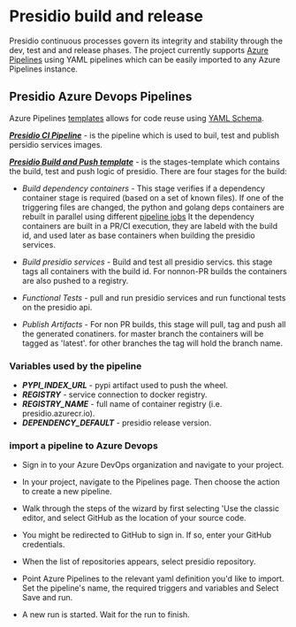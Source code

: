 # Presidio build and release

Presidio continuous processes govern its integrity and stability through the dev, test and and release phases.
The project currently supports [Azure Pipelines](https://azure.microsoft.com/en-us/services/devops/pipelines/) using YAML pipelines which can be easily imported to any Azure Pipelines instance.

## Presidio Azure Devops Pipelines

Azure Pipelines [templates](https://docs.microsoft.com/en-us/azure/devops/pipelines/process/templates?view=azure-devops) allows for code reuse using [YAML Schema](https://docs.microsoft.com/en-us/azure/devops/pipelines/yaml-schema?view=azure-devops&tabs=schema).

***[Presidio CI Pipeline](../pipelines/CI-presidio.yaml)*** - is the pipeline which is used to buil, test and  publish persidio services images.

***[Presidio Build and Push template](../pipelines/templates/build-test-publish.yaml)*** - is the stages-template which contains the build, test and push logic of presidio. There are four stages for the build:

- *Build dependency containers* - This stage verifies if a dependency container stage is required (based on a set of known files). If one of the triggering files are changed, the python and golang deps containers are rebuilt in parallel using different [pipeline jobs](https://docs.microsoft.com/en-us/azure/devops/pipelines/process/phases?view=azure-devops&tabs=yaml)
    It the dependency containers are built in a PR/CI execution, they are labeld with the build id, and used later as base containers when building the presidio services.

- *Build presidio services* - Build and test all presidio servics. this stage tags all containers with the build id. For nonnon-PR builds the containers are also pushed to a registry.

- *Functional Tests* - pull and run presidio services and run functional tests on the presidio api.

- *Publish Artifacts* - For non PR builds, this stage will pull, tag and push all the generated conatiners. for master branch the containers will be tagged as 'latest'. for other branches the tag will hold the branch name.

### Variables used by the pipeline  

* ***PYPI_INDEX_URL*** - pypi artifact used to push the wheel.
* ***REGISTRY*** - service connection to docker registry.
* ***REGISTRY_NAME*** - full name of container registry (i.e. presidio.azurecr.io).
* ***DEPENDENCY_DEFAULT*** - presidio release version.

### import a pipeline to Azure Devops

* Sign in to your Azure DevOps organization and navigate to your project.

* In your project, navigate to the Pipelines page. Then choose the action to create a new pipeline.

* Walk through the steps of the wizard by first selecting 'Use the classic editor, and select GitHub as the location of your source code.

* You might be redirected to GitHub to sign in. If so, enter your GitHub credentials.

* When the list of repositories appears, select presidio repository.

* Point Azure Pipelines to the relevant yaml definition you'd like to import. Set the pipeline's name, the required triggers and variables and Select Save and run.

* A new run is started. Wait for the run to finish.